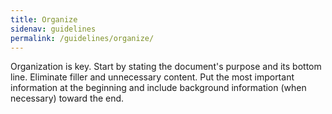 ```yaml
---
title: Organize
sidenav: guidelines
permalink: /guidelines/organize/
---
```


Organization is key. Start by stating the document's purpose and its bottom line. Eliminate filler and unnecessary content. Put the most important information at the beginning and include background information (when necessary) toward the end.
